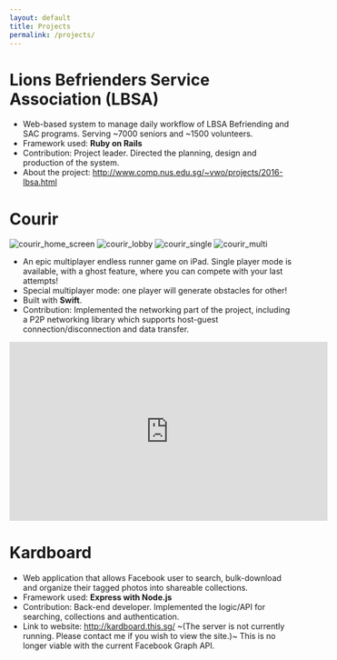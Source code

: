 ```yaml
---
layout: default
title: Projects
permalink: /projects/
---
```


# Lions Befrienders Service Association (LBSA)

- Web-based system to manage daily workflow of LBSA Befriending and SAC programs. Serving ~7000 seniors and ~1500 volunteers.
- Framework used: **Ruby on Rails**
- Contribution: Project leader. Directed the planning, design and production of the system.
- About the project: <http://www.comp.nus.edu.sg/~vwo/projects/2016-lbsa.html>

# Courir

![courir_home_screen](../images/courir_home_screen.png) ![courir_lobby](../images/courir_lobby.png)
![courir_single](../images/courir_single.png) ![courir_multi](../images/courir_multi.png)

- An epic multiplayer endless runner game on iPad. Single player mode is available, with a ghost feature, where you can compete with your last attempts!
- Special multiplayer mode: one player will generate obstacles for other!
- Built with **Swift**.
- Contribution: Implemented the networking part of the project, including a P2P networking library which supports host-guest connection/disconnection and data transfer.

<iframe width="560" height="315" src="https://www.youtube.com/embed/DSh0OejWRFs" frameborder="0" allowfullscreen></iframe>

# Kardboard

- Web application that allows Facebook user to search, bulk-download and organize their tagged photos into shareable collections.
- Framework used: **Express with Node.js**
- Contribution: Back-end developer. Implemented the logic/API for searching, collections and
authentication.
- Link to website: <http://kardboard.this.sg/> ~(The server is not currently running. Please contact me if you wish to view the site.)~ This is no longer viable with the current Facebook Graph API.

